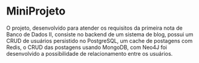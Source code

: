 # MiniProjeto

O projeto, desenvolvido para atender os requisitos da primeira nota de Banco de Dados II, consiste no backend de um sistema de blog, possui um CRUD de usuários persistido no PostgreSQL, um cache de postagens com Redis, o CRUD das postagens usando MongoDB, com Neo4J foi desenvolvido a possibilidade de relacionamento entre os usuários.
